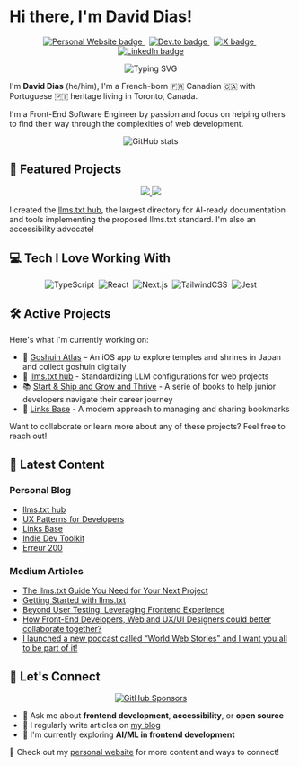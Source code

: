 # Hi there, I'm David Dias!

<p align='center'>
   <a href="https://thedaviddias.com">
     <img src="https://img.shields.io/badge/Website-4285F4?style=for-the-badge&logo=about.me&logoColor=white" alt="Personal Website badge" />
  </a>&nbsp;
   <a href="https://ddias.link/devto">
     <img src="https://img.shields.io/badge/dev.to-833AB4?style=for-the-badge&logo=devdotto&logoColor=white" alt="Dev.to badge" />
  </a>&nbsp;
   <a href="https://ddias.link/x">
     <img src="https://img.shields.io/badge/X-000000?style=for-the-badge&logo=x&logoColor=white" alt="X badge" />
  </a>&nbsp;
  <a href="https://www.linkedin.com/in/thedaviddias/">
     <img src="https://img.shields.io/badge/linkedin-%230077B5.svg?&style=for-the-badge&logo=linkedin&logoColor=white" alt="LinkedIn badge" />
  </a>
</p>

<p align="center">
  <img src="https://readme-typing-svg.herokuapp.com?font=Fira+Code&pause=1000&color=FFFFFF&center=true&vCenter=true&width=435&lines=Front-End+Software+Engineer;Accessibility+Advocate;Open+Source+Contributor;Community+Builder" alt="Typing SVG" />
</p>

I'm **David Dias** (he/him), I'm a French-born 🇫🇷 Canadian 🇨🇦 with Portuguese 🇵🇹 heritage living in Toronto, Canada.

I'm a Front-End Software Engineer by passion and focus on helping others to find their way through the complexities of web development.

<p align="center">
  <img src="https://github-readme-stats.vercel.app/api?username=thedaviddias&show_icons=true&theme=transparent&hide_border=true&hide_title=true" alt="GitHub stats" />
</p>

## 🚀 Featured Projects

<p align="center">
  <a href="https://github.com/thedaviddias/llms-txt-hub">
    <img src="https://github-readme-stats.vercel.app/api/pin/?username=thedaviddias&repo=llms-txt-hub&theme=transparent&hide_border=true" />
  </a>
  <a href="https://github.com/thedaviddias/ux-patterns-for-developers">
    <img src="https://github-readme-stats.vercel.app/api/pin/?username=thedaviddias&repo=ux-patterns-for-developers&theme=transparent&hide_border=true" />
  </a>
</p>

I created the [llms.txt hub](https://thedaviddias.com/projects/llms-txt-hub), the largest directory for AI-ready documentation and tools implementing the proposed llms.txt standard. I'm also an accessibility advocate!

## 💻 Tech I Love Working With

<p align="center">
  <img src="https://img.shields.io/badge/-TypeScript-3178C6?style=flat-square&logo=typescript&logoColor=white" alt="TypeScript" />&nbsp;
  <img src="https://img.shields.io/badge/-React-61DAFB?style=flat-square&logo=react&logoColor=black" alt="React" />&nbsp;
  <img src="https://img.shields.io/badge/-Next.js-000000?style=flat-square&logo=next.js&logoColor=white" alt="Next.js" />&nbsp;
  <img src="https://img.shields.io/badge/-TailwindCSS-38B2AC?style=flat-square&logo=tailwind-css&logoColor=white" alt="TailwindCSS" />&nbsp;
  <img src="https://img.shields.io/badge/-Jest-C21325?style=flat-square&logo=jest&logoColor=white" alt="Jest" />
</p>

## 🛠️ Active Projects

Here's what I'm currently working on:

- 🏯 [Goshuin Atlas](https://goshuinatlas.com) – An iOS app to explore temples and shrines in Japan and collect goshuin digitally
- 🤖 [llms.txt hub](https://thedaviddias.com/projects/llms-txt-hub) - Standardizing LLM configurations for web projects
- 📚 [Start & Ship and Grow and Thrive](https://practicaljuniordevs.com) - A serie of books to help junior developers navigate their career journey
- 🔗 [Links Base](https://thedaviddias.com/projects/links-base) - A modern approach to managing and sharing bookmarks

Want to collaborate or learn more about any of these projects? Feel free to reach out!

## 📝 Latest Content

### Personal Blog
<!-- BLOG:START -->
- [llms.txt hub](https://thedaviddias.com/projects/llms-txt-hub)
- [UX Patterns for Developers](https://thedaviddias.com/projects/ux-patterns-developers)
- [Links Base](https://thedaviddias.com/projects/links-base)
- [Indie Dev Toolkit](https://thedaviddias.com/projects/indie-dev-toolkit)
- [Erreur 200](https://thedaviddias.com/projects/erreur-200)
<!-- BLOG:END -->

### Medium Articles
<!-- MEDIUM:START -->
- [The llms.txt Guide You Need for Your Next Project](https://thedaviddias.medium.com/the-llms-txt-guide-you-need-for-your-next-project-f9f55a237bae?source=rss-7ae18a1470a9------2)
- [Getting Started with llms.txt](https://thedaviddias.medium.com/getting-started-with-llms-txt-226df8012257?source=rss-7ae18a1470a9------2)
- [Beyond User Testing: Leveraging Frontend Experience](https://thedaviddias.medium.com/beyond-user-testing-leveraging-frontend-experience-d694e9915960?source=rss-7ae18a1470a9------2)
- [How Front-End Developers, Web and UX/UI Designers could better collaborate together?](https://thedaviddias.medium.com/how-front-end-developers-web-and-ux-ui-designers-could-better-collaborate-together-8fb63edd0694?source=rss-7ae18a1470a9------2)
- [I launched a new podcast called “World Web Stories” and I want you all to be part of it!](https://thedaviddias.medium.com/i-launched-a-new-podcast-called-world-web-stories-and-i-want-you-all-to-be-part-of-it-b8b91106693?source=rss-7ae18a1470a9------2)
<!-- MEDIUM:END -->

## 🤝 Let's Connect

<p align="center">
  <a href="https://github.com/sponsors/thedaviddias">
    <img src="https://img.shields.io/badge/Sponsor_my_work-30363D?style=for-the-badge&logo=GitHub-Sponsors&logoColor=#white" alt="GitHub Sponsors" />
  </a>
</p>

- 💬 Ask me about **frontend development**, **accessibility**, or **open source**
- 📝 I regularly write articles on [my blog](https://ddias.link/blog)
- 🌱 I'm currently exploring **AI/ML in frontend development**

🔗 Check out my [personal website](https://ddias.link/blog) for more content and ways to connect!
